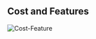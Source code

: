 ## Cost and Features
![Cost-Feature](https://user-images.githubusercontent.com/78854545/107904126-eab9d680-6f70-11eb-8748-46d2ac5ce955.png)
